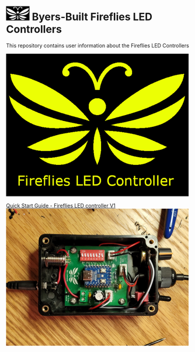# <img src="/assets/Firefly_basic_logo.png" width="64">  Byers-Built Fireflies LED Controllers
This repository contains user information about the Fireflies LED Controllers

<img src="assets/Fireflies_basic_logo_w_text.png" width="500">

[Quick Start Guide - Fireflies LED controller V1](/user_manuals/Fireflies_controller_std_v1.md)
<img src="/assets/Fireflies_std_vi_open_controller.jpg" width="500">
